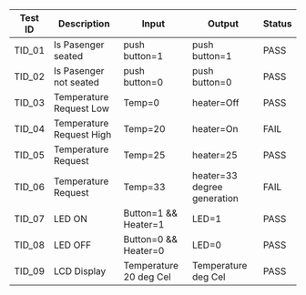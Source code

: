 |  Test ID | Description  | Input  | Output  | Status |
|---|---|---|---|---|
| TID_01  | Is Pasenger seated  | push button=1| push button=1| PASS  |
| TID_02  | Is Pasenger not seated | push button=0| push button=0 | PASS  |
| TID_03  | Temperature Request Low | Temp=0| heater=Off | PASS  |
| TID_04  | Temperature Request High | Temp=20| heater=On  | FAIL  |
| TID_05  | Temperature Request | Temp=25| heater=25  | PASS  |
| TID_06  | Temperature Request | Temp=33| heater=33 degree generation | FAIL  |
| TID_07  | LED ON | Button=1 && Heater=1| LED=1 | PASS  |
| TID_08  | LED OFF | Button=0 && Heater=0| LED=0 | PASS  |
| TID_09  | LCD Display | Temperature 20 deg Cel| Temperature  deg Cel| PASS  |
